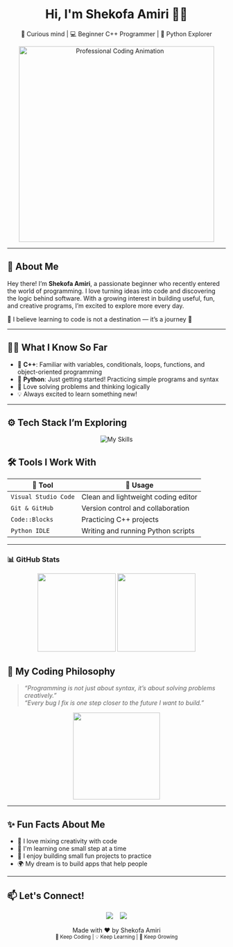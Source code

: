 <h1 align="center">Hi, I'm Shekofa Amiri 👩‍💻</h1>
<p align="center">
  🌸 Curious mind | 💻 Beginner C++ Programmer | 🐍 Python Explorer
</p>


<p align="center">
  <img src="https://media.giphy.com/media/L1R1tvI9svkIWwpVYr/giphy.gif" width="450" alt="Professional Coding Animation">
</p>


---

## 🎀 About Me

Hey there! I’m **Shekofa Amiri**, a passionate beginner who recently entered the world of programming. I love turning ideas into code and discovering the logic behind software. With a growing interest in building useful, fun, and creative programs, I’m excited to explore more every day.

🌟 I believe learning to code is not a destination — it’s a journey 🚀

---

## 👩‍🎓 What I Know So Far

- 🧠 **C++**: Familiar with variables, conditionals, loops, functions, and object-oriented programming  
- 🐍 **Python**: Just getting started! Practicing simple programs and syntax  
- 🧩 Love solving problems and thinking logically  
- 💡 Always excited to learn something new!

---

## ⚙️ Tech Stack I’m Exploring

<p align="center">
  <img src="https://skillicons.dev/icons?i=python,cpp,git,github&perline=4" alt="My Skills" />
</p>


## 🛠️ Tools I Work With

| 🧰 Tool              | 💬 Usage                             |
|---------------------|--------------------------------------|
| `Visual Studio Code`| Clean and lightweight coding editor  |
| `Git & GitHub`      | Version control and collaboration    |
| `Code::Blocks`      | Practicing C++ projects              |
| `Python IDLE`       | Writing and running Python scripts   |

---

### 📊 GitHub Stats

<p align="center">
  <img src="https://github-readme-stats.vercel.app/api?username=shekofaamiri1&show_icons=true&theme=tokyonight&hide_border=true&border_radius=10" height="180px" />
  <img src="https://github-readme-stats.vercel.app/api/top-langs/?username=shekofaamiri1&layout=compact&theme=tokyonight&hide_border=true&border_radius=10" height="180px" />
</p>


## 🌈 My Coding Philosophy

> _“Programming is not just about syntax, it’s about solving problems creatively.”_  
> _“Every bug I fix is one step closer to the future I want to build.”_

<p align="center">
  <img src="https://media.giphy.com/media/26tn33aiTi1jkl6H6/giphy.gif" width="200" />
</p>

---

## ✨ Fun Facts About Me

- 🎨 I love mixing creativity with code  
- 🌱 I'm learning one small step at a time  
- 🧸 I enjoy building small fun projects to practice  
- 🌍 My dream is to build apps that help people

---

## 📫 Let's Connect!

<p align="center">
  <a href="mailto:shekofa.dev@gmail.com"><img src="https://img.shields.io/badge/Email-shekofaamiri840@gmail.com-blue?style=flat&logo=gmail" /></a>
  &nbsp;&nbsp;
  <a href="https://github.com/shekofaamiri1"><img src="https://img.shields.io/badge/GitHub-shekofa--amiri-black?style=flat&logo=github" /></a>
</p>


<footer align="center">
Made with ❤️ by Shekofa Amiri  
<br>
<sub>🚀 Keep Coding | 💡 Keep Learning | 🌱 Keep Growing</sub>
</footer>

